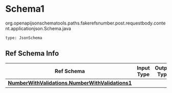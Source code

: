 # Schema1
org.openapijsonschematools.paths.fakerefsnumber.post.requestbody.content.applicationjson.Schema.java
```
type: JsonSchema
```

## Ref Schema Info
Ref Schema | Input Type | Output Type
---------- | ---------- | -----------
[**NumberWithValidations.NumberWithValidations1**](../../../../../../components/schemas/NumberWithValidations.md) |  | 
